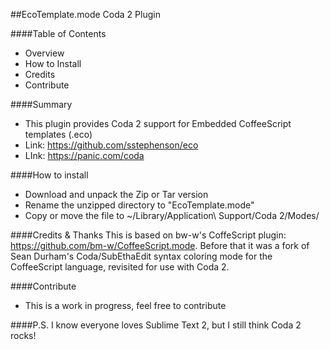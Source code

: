 ##EcoTemplate.mode Coda 2 Plugin

####Table of Contents
- Overview
- How to Install
- Credits
- Contribute

####Summary
- This plugin provides Coda 2 support for Embedded CoffeeScript templates (.eco)
- Link: <a href="https://github.com/sstephenson/eco">https://github.com/sstephenson/eco</a>
- LInk: <a href="https://panic.com/coda/">https://panic.com/coda</a>

####How to install
- Download and unpack the Zip or Tar version
- Rename the unzipped directory to "EcoTemplate.mode"
- Copy or move the file to ~/Library/Application\ Support/Coda 2/Modes/

####Credits & Thanks
This is based on bw-w's CoffeScript plugin: <a href="https://github.com/sstephenson/eco">https://github.com/bm-w/CoffeeScript.mode</a>. 
Before that it was a fork of Sean Durham's Coda/SubEthaEdit syntax coloring mode for the
CoffeeScript language, revisited for use with Coda 2.

####Contribute
- This is a work in progress, feel free to contribute

####P.S.
I know everyone loves Sublime Text 2, but I still think Coda 2 rocks!